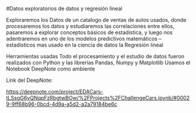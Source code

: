 
#Datos exploratorios de datos y regresión lineal 

Exploraremos los Datos de un catalogo de ventas de autos usados, donde procesaremos los datos y estudiaremos las correlaciones entre ellos, pasaremos a explorar conceptos básicos de estadística, y luego nos adentraremos en uno de los modelos predictivos matemáticos – estadísticos mas usado en la ciencia de datos la Regresión lineal

Herramientas usadas
Todo el procesamiento y el estudio de datos fueron realizados con Python y las librerías Pandas, Numpy y Matplotlib 
Usamos el Notebook DeepNote como ambiente

Link del DeepNote:

https://deepnote.com/project/EDACars-tLSsgG6yQNqpFzRbgtwBOw/%2FProjects%2FChallengeCars.ipynb/#00029-9ff68b96-0bcd-4d9a-a5d2-a2a79184be6c
